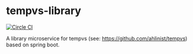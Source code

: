 # tempvs-library
[![Circle CI](https://circleci.com/gh/ahlinist/tempvs-library/tree/master.svg?&style=shield)](https://circleci.com/gh/ahlinist/tempvs-library/tree/master)

A library microservice for tempvs (see: https://github.com/ahlinist/tempvs) based on spring boot.
